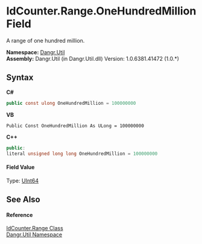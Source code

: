 # IdCounter.Range.OneHundredMillion Field
 

A range of one hundred million.

**Namespace:**&nbsp;<a href="N_Dangr_Util">Dangr.Util</a><br />**Assembly:**&nbsp;Dangr.Util (in Dangr.Util.dll) Version: 1.0.6381.41472 (1.0.*)

## Syntax

**C#**<br />
``` C#
public const ulong OneHundredMillion = 100000000
```

**VB**<br />
``` VB
Public Const OneHundredMillion As ULong = 100000000
```

**C++**<br />
``` C++
public:
literal unsigned long long OneHundredMillion = 100000000
```


#### Field Value
Type: <a href="http://msdn2.microsoft.com/en-us/library/06cf7918" target="_blank">UInt64</a>

## See Also


#### Reference
<a href="T_Dangr_Util_IdCounter_Range">IdCounter.Range Class</a><br /><a href="N_Dangr_Util">Dangr.Util Namespace</a><br />